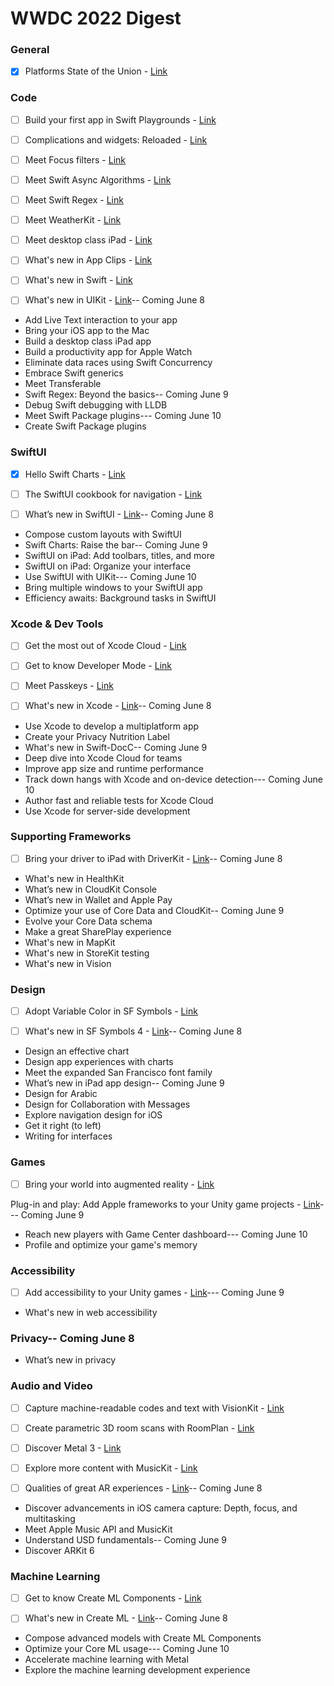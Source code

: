 # WWDC 2022 Digest

### **General**

- [x] Platforms State of the Union - [Link](https://developer.apple.com/videos/play/wwdc2022-102)

### **Code**

- [ ] Build your first app in Swift Playgrounds - [Link](https://developer.apple.com/videos/play/wwdc2022-110348)

- [ ] Complications and widgets: Reloaded - [Link](https://developer.apple.com/videos/play/wwdc2022-10050)

- [ ] Meet Focus filters - [Link](https://developer.apple.com/videos/play/wwdc2022-10121)

- [ ] Meet Swift Async Algorithms - [Link](https://developer.apple.com/videos/play/wwdc2022-110355)

- [ ] Meet Swift Regex - [Link](https://developer.apple.com/videos/play/wwdc2022-110357)

- [ ] Meet WeatherKit - [Link](https://developer.apple.com/videos/play/wwdc2022-10003)

- [ ] Meet desktop class iPad - [Link](https://developer.apple.com/videos/play/wwdc2022-10069)

- [ ] What's new in App Clips - [Link](https://developer.apple.com/videos/play/wwdc2022-10097)

- [ ] What's new in Swift - [Link](https://developer.apple.com/videos/play/wwdc2022-110354)

- [ ] What's new in UIKit - [Link](https://developer.apple.com/videos/play/wwdc2022-10068)-- Coming June 8

- Add Live Text interaction to your app
- Bring your iOS app to the Mac
- Build a desktop class iPad app
- Build a productivity app for Apple Watch
- Eliminate data races using Swift Concurrency
- Embrace Swift generics
- Meet Transferable
- Swift Regex: Beyond the basics-- Coming June 9
- Debug Swift debugging with LLDB
- Meet Swift Package plugins--- Coming June 10
- Create Swift Package plugins

### **SwiftUI**

- [x] Hello Swift Charts - [Link](https://developer.apple.com/videos/play/wwdc2022-10136)


- [ ] The SwiftUI cookbook for navigation - [Link](https://developer.apple.com/videos/play/wwdc2022-10054)

- [ ] What’s new in SwiftUI - [Link](https://developer.apple.com/videos/play/wwdc2022-10052)-- Coming June 8

- Compose custom layouts with SwiftUI
- Swift Charts: Raise the bar-- Coming June 9
- SwiftUI on iPad: Add toolbars, titles, and more
- SwiftUI on iPad: Organize your interface
- Use SwiftUI with UIKit--- Coming June 10
- Bring multiple windows to your SwiftUI app
- Efficiency awaits: Background tasks in SwiftUI

### **Xcode & Dev Tools**

- [ ] Get the most out of Xcode Cloud - [Link](https://developer.apple.com/videos/play/wwdc2022-110374)

- [ ] Get to know Developer Mode - [Link](https://developer.apple.com/videos/play/wwdc2022-110344)

- [ ] Meet Passkeys - [Link](https://developer.apple.com/videos/play/wwdc2022-10092)

- [ ] What's new in Xcode - [Link](https://developer.apple.com/videos/play/wwdc2022-110427)-- Coming June 8

- Use Xcode to develop a multiplatform app
- Create your Privacy Nutrition Label
- What's new in Swift-DocC-- Coming June 9
- Deep dive into Xcode Cloud for teams
- Improve app size and runtime performance
- Track down hangs with Xcode and on-device detection--- Coming June 10
- Author fast and reliable tests for Xcode Cloud
- Use Xcode for server-side development

### **Supporting Frameworks**

- [ ] Bring your driver to iPad with DriverKit - [Link](https://developer.apple.com/videos/play/wwdc2022-110373)-- Coming June 8

- What's new in HealthKit
- What’s new in CloudKit Console
- What’s new in Wallet and Apple Pay
- Optimize your use of Core Data and CloudKit-- Coming June 9
- Evolve your Core Data schema
- Make a great SharePlay experience
- What's new in MapKit
- What's new in StoreKit testing
- What's new in Vision

### **Design**

- [ ] Adopt Variable Color in SF Symbols - [Link](https://developer.apple.com/videos/play/wwdc2022-10158)

- [ ] What's new in SF Symbols 4 - [Link](https://developer.apple.com/videos/play/wwdc2022-10157)-- Coming June 8

- Design an effective chart
- Design app experiences with charts
- Meet the expanded San Francisco font family
- What’s new in iPad app design-- Coming June 9
- Design for Arabic
- Design for Collaboration with Messages
- Explore navigation design for iOS
- Get it right (to left)
- Writing for interfaces

### **Games**

- [ ] Bring your world into augmented reality - [Link](https://developer.apple.com/videos/play/wwdc2022-10128)

Plug-in and play: Add Apple frameworks to your Unity game projects - [Link](https://developer.apple.com/videos/play/wwdc2022-10065)--- Coming June 9

- Reach new players with Game Center dashboard--- Coming June 10
- Profile and optimize your game's memory

### **Accessibility**

- [ ] Add accessibility to your Unity games - [Link](https://developer.apple.com/videos/play/wwdc2022-10151)--- Coming June 9

- What's new in web accessibility

### **Privacy**-- Coming June 8

- What’s new in privacy

### **Audio and Video**

- [ ] Capture machine-readable codes and text with VisionKit - [Link](https://developer.apple.com/videos/play/wwdc2022-10025)

- [ ] Create parametric 3D room scans with RoomPlan - [Link](https://developer.apple.com/videos/play/wwdc2022-10127)

- [ ] Discover Metal 3 - [Link](https://developer.apple.com/videos/play/wwdc2022-10066)

- [ ] Explore more content with MusicKit - [Link](https://developer.apple.com/videos/play/wwdc2022-110347)

- [ ] Qualities of great AR experiences - [Link](https://developer.apple.com/videos/play/wwdc2022-10131)-- Coming June 8

- Discover advancements in iOS camera capture: Depth, focus, and multitasking
- Meet Apple Music API and MusicKit
- Understand USD fundamentals-- Coming June 9
- Discover ARKit 6

### **Machine Learning**

- [ ] Get to know Create ML Components - [Link](https://developer.apple.com/videos/play/wwdc2022-10019)

- [ ] What's new in Create ML - [Link](https://developer.apple.com/videos/play/wwdc2022-110332)-- Coming June 8

- Compose advanced models with Create ML Components
- Optimize your Core ML usage--- Coming June 10
- Accelerate machine learning with Metal
- Explore the machine learning development experience
